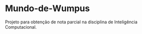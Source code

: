 # Mundo-de-Wumpus
Projeto para obtenção de nota parcial na disciplina de Inteligência Computacional.
